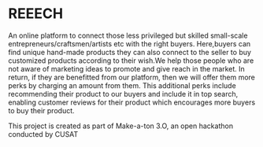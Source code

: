 # REEECH

An online platform to connect those less privileged but skilled small-scale entrepreneurs/craftsmen/artists etc with the right buyers. Here,buyers can find unique hand-made products they can also connect to the seller to buy customized products according to their wish.We help those people who are not aware of marketing ideas to promote and give reach in the market. In return, if they are benefitted from  our platform, then we will offer them more perks by charging an amount from them. This additional perks include recommending their product to our buyers and include it in top search, enabling customer reviews for their product which encourages more buyers to buy their product.

This project is created as part of Make-a-ton 3.O, an open hackathon conducted by CUSAT
